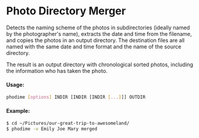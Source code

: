 # Photo Directory Merger

Detects the naming scheme of the photos in subdirectories (ideally named by the
photographer's name), extracts the date and time from the filename, and copies
the photos in an output directory. The destination files are all named with the
same date and time format and the name of the source directory.

The result is an output directory with chronological sorted photos, including
the information who has taken the photo.

#### Usage:
```sh
phodime [options] INDIR [INDIR [INDIR [...]]] OUTDIR
```

#### Example:
```sh
$ cd ~/Pictures/our-great-trip-to-awesomeland/
$ phodime -v Emily Joe Mary merged
```
